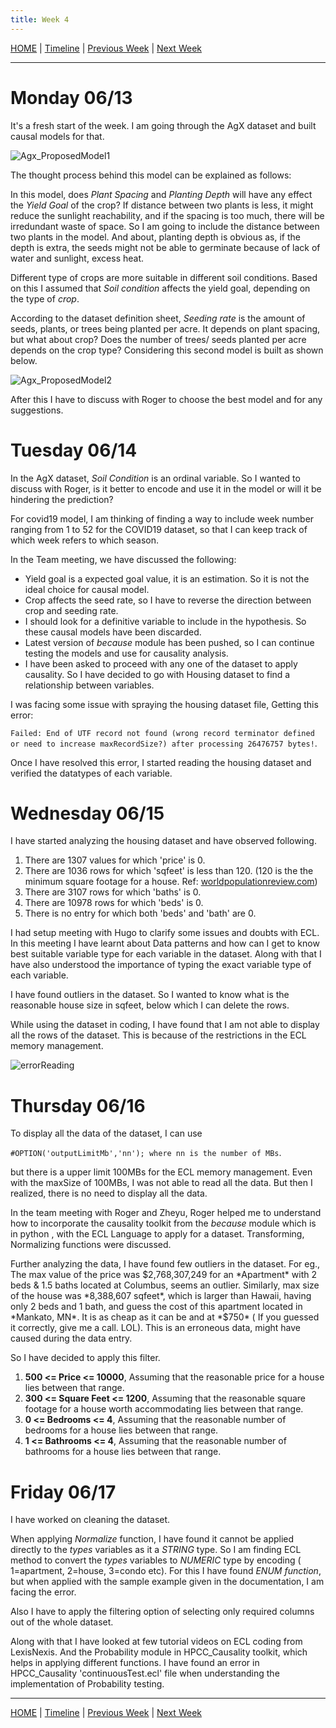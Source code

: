 ```yaml
---
title: Week 4
---
```


[HOME](https://arungaonkar.github.io/HPCC-Causality/) |
[Timeline](https://arungaonkar.github.io/HPCC-Causality/index.html#timeline) |
[Previous Week](https://arungaonkar.github.io/HPCC-Causality/week3.html) |
[Next Week](https://arungaonkar.github.io/HPCC-Causality/week5.html)

---

# Monday 06/13

It's a fresh start of the week. I am going through the AgX dataset and built causal models for that.

![Agx_ProposedModel1](imgs/AgX_model1.png)

The thought process behind this model can be explained as follows:

In this model, does *Plant Spacing* and *Planting Depth* will have any effect the *Yield Goal* of the crop? If distance between two plants is less, it might reduce the sunlight reachability, and if the spacing is too much, there will be irredundant waste of space. So I am going to include the distance between two plants in the model. And about, planting depth is obvious as, if the depth is extra, the seeds might not be able to germinate because of lack of water and sunlight, excess heat.

Different type of crops are more suitable in different soil conditions. Based on this I assumed that *Soil condition* affects the yield goal, depending on the type of *crop*.

According to the dataset definition sheet, *Seeding rate* is the amount of seeds, plants, or trees being planted per acre. It depends on plant spacing, but what about crop? Does the number of trees/ seeds planted per acre depends on the crop type? Considering this second model is built as shown below.

![Agx_ProposedModel2](imgs/AgX_model2.png)

After this I have to discuss with Roger to choose the best model and for any suggestions.

# Tuesday 06/14

In the AgX dataset, *Soil Condition* is an ordinal variable. So I wanted to discuss with Roger, is it better to encode and use it in the model or will it be hindering the prediction?

For covid19 model, I am thinking of finding a way to include week number ranging from 1 to 52 for the COVID19 dataset, so that I can keep track of which week refers to which season.

In the Team meeting, we have discussed the following:

* Yield goal is a expected goal value, it is an estimation. So it is not the ideal choice for causal model.
* Crop affects the seed rate, so I have to reverse the direction between crop and seeding rate.
* I should look for a definitive variable to include in the hypothesis. So these causal models have been discarded.
* Latest version of *because* module has been pushed, so I can continue testing the models and use for causality analysis.
* I have been asked to proceed with any one of the dataset to apply causality. So I have decided to go with Housing dataset to find a relationship between variables.

I was facing some issue with spraying the housing dataset file, Getting this error:

`Failed: End of UTF record not found (wrong record terminator defined or need to increase maxRecordSize?) after processing 26476757 bytes!`.

Once I have resolved this error, I started reading the housing dataset and verified the datatypes of each variable.

# Wednesday 06/15

I have started analyzing the housing dataset and have observed following.

1. There are 1307 values for which 'price' is 0.
2. There are 1036 rows for which 'sqfeet' is less than 120. (120 is the the minimum square footage for a house. Ref: [worldpopulationreview.com](https://worldpopulationreview.com/state-rankings/minimum-house-size-by-state#:~:text=The%20minimum%20square%20footage%20for%20a%20house%20is%20120%20square%20feet))
3. There are 3107 rows for which 'baths' is 0.
4. There are 10978 rows for which 'beds' is 0.
5. There is no entry for which both 'beds' and 'bath' are 0.

I had setup meeting with Hugo to clarify some issues and doubts with ECL. In this meeting I have learnt about Data patterns and how can I get to know best suitable variable type for each variable in the dataset. Along with that I have also understood the importance of typing the exact variable type of each variable.

I have found outliers in the dataset. So I wanted to know what is the reasonable house size in sqfeet, below which I can delete the rows.

While using the dataset in coding, I have found that I am not able to display all the rows of the dataset. This is because of the restrictions in the ECL memory management.

![errorReading](imgs/errorReading.png)

# Thursday 06/16

To display all the data of the dataset, I can use

`#OPTION('outputLimitMb','nn'); where nn is the number of MBs`.

but there is a upper limit 100MBs for the ECL memory management. Even with the maxSize of 100MBs, I was not able to read all the data. But then I realized, there is no need to display all the data.

In the team meeting with Roger and Zheyu,
Roger helped me to understand how to incorporate the causality toolkit from the *because* module which is in python , with the ECL Language to apply for a dataset. Transforming, Normalizing functions were discussed.

Further analyzing the data, I have found few outliers in the dataset. For eg., The max value of the price was $2,768,307,249 for an *Apartment* with 2 beds & 1.5 baths located at Columbus, seems an outlier. Similarly, max size of the house was *8,388,607 sqfeet*, which is larger than Hawaii, having only 2 beds and 1 bath, and guess the cost of this apartment located in *Mankato, MN*. It is as cheap as it can be and at *$750* ( If you guessed it correctly, give me a call. LOL). This is an erroneous data, might have caused during the data entry.

So I have decided to apply this filter.

1. **500 <= Price <= 10000**, Assuming that the reasonable price for a house lies between that range.
2. **300 <= Square Feet <= 1200**, Assuming that the reasonable square footage for a house worth accommodating lies between that range.
3. **0 <= Bedrooms <= 4**, Assuming that the reasonable number of bedrooms for a house lies between that range.
4. **1 <= Bathrooms <= 4**, Assuming that the reasonable number of bathrooms for a house lies between that range.

# Friday 06/17

I have worked on cleaning the dataset.  

When applying *Normalize* function, I have found it cannot be applied directly to the *types* variables as it a *STRING* type. So I am finding ECL method to convert the *types* variables to *NUMERIC* type by encoding ( 1=apartment, 2=house, 3=condo etc). For this I have found *ENUM function*, but when applied with the sample example given in the documentation, I am facing the error.

Also I have to apply the filtering option of selecting only required columns out of the whole dataset.

Along with that I have looked at few tutorial videos on ECL coding from LexisNexis. And the Probability module in HPCC_Causality toolkit, which helps in applying different functions. I have found an error in HPCC_Causality 'continuousTest.ecl' file when understanding the implementation of Probability testing.

---

[HOME](https://arungaonkar.github.io/HPCC-Causality/) |
[Timeline](https://arungaonkar.github.io/HPCC-Causality/index.html#timeline) |
[Previous Week](https://arungaonkar.github.io/HPCC-Causality/week3.html) |
[Next Week](https://arungaonkar.github.io/HPCC-Causality/week5.html)
